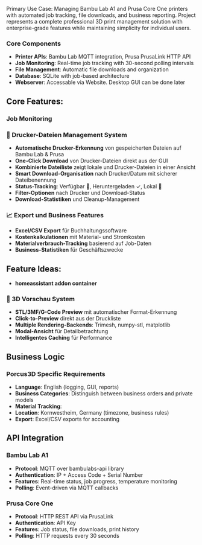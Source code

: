 Primary Use Case: Managing Bambu Lab A1 and Prusa Core One printers with automated job tracking, file downloads, and business reporting.
Project represents a complete professional 3D print management solution with enterprise-grade features while maintaining simplicity for individual users.

### Core Components
- **Printer APIs**: Bambu Lab MQTT integration, Prusa PrusaLink HTTP API
- **Job Monitoring**: Real-time job tracking with 30-second polling intervals
- **File Management**: Automatic file downloads and organization
- **Database**: SQLite with job-based architecture
- **Webserver**: Accessable via Website. Desktop GUI can be done later

## Core Features:

### Job Monitoring

### 📁 Drucker-Dateien Management System
- **Automatische Drucker-Erkennung** von gespeicherten Dateien auf Bambu Lab & Prusa
- **One-Click Download** von Drucker-Dateien direkt aus der GUI
- **Kombinierte Dateiliste** zeigt lokale und Drucker-Dateien in einer Ansicht
- **Smart Download-Organisation** nach Drucker/Datum mit sicherer Dateibenennung
- **Status-Tracking**: Verfügbar 📁, Heruntergeladen ✓, Lokal 💾
- **Filter-Optionen** nach Drucker und Download-Status
- **Download-Statistiken** und Cleanup-Management





### 📈 Export und Business Features
- **Excel/CSV Export** für Buchhaltungssoftware
- **Kostenkalkulationen** mit Material- und Stromkosten
- **Materialverbrauch-Tracking** basierend auf Job-Daten
- **Business-Statistiken** für Geschäftszwecke

## Feature Ideas:
- **homeassistant addon container**

### 🎨 3D Vorschau System
- **STL/3MF/G-Code Preview** mit automatischer Format-Erkennung
- **Click-to-Preview** direkt aus der Druckliste
- **Multiple Rendering-Backends**: Trimesh, numpy-stl, matplotlib
- **Modal-Ansicht** für Detailbetrachtung
- **Intelligentes Caching** für Performance


## Business Logic

### Porcus3D Specific Requirements
- **Language**: English (logging, GUI, reports)
- **Business Categories**: Distinguish between business orders and private models
- **Material Tracking**: 
- **Location**: Kornwestheim, Germany (timezone, business rules)
- **Export**: Excel/CSV exports for accounting


## API Integration

### Bambu Lab A1
- **Protocol**: MQTT over bambulabs-api library
- **Authentication**: IP + Access Code + Serial Number
- **Features**: Real-time status, job progress, temperature monitoring
- **Polling**: Event-driven via MQTT callbacks

### Prusa Core One
- **Protocol**: HTTP REST API via PrusaLink
- **Authentication**: API Key
- **Features**: Job status, file downloads, print history
- **Polling**: HTTP requests every 30 seconds